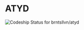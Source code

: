 ATYD
====
![Codeship Status for brntsllvn/atyd](https://codeship.com/projects/cfb5ec60-b2b2-0133-fa8b-567510b4e5ac/status?branch=master)
